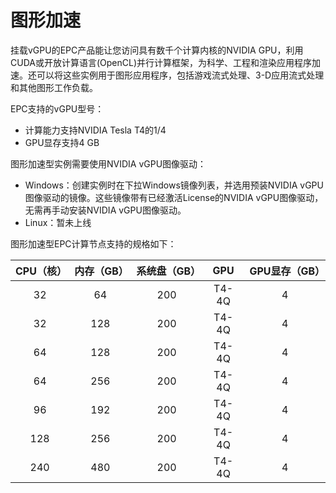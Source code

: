 # 图形加速

挂载vGPU的EPC产品能让您访问具有数千个计算内核的NVIDIA GPU，利用CUDA或开放计算语言(OpenCL)并行计算框架，为科学、工程和渲染应用程序加速。还可以将这些实例用于图形应用程序，包括游戏流式处理、3-D应用流式处理和其他图形工作负载。

EPC支持的vGPU型号：
* 计算能力支持NVIDIA Tesla T4的1/4
* GPU显存支持4 GB

图形加速型实例需要使用NVIDIA vGPU图像驱动：
* Windows：创建实例时在下拉Windows镜像列表，并选用预装NVIDIA vGPU图像驱动的镜像。这些镜像带有已经激活License的NVIDIA vGPU图像驱动，无需再手动安装NVIDIA vGPU图像驱动。
* Linux：暂未上线

图形加速型EPC计算节点支持的规格如下：

| CPU（核） | 内存（GB） | 系统盘（GB） | GPU | GPU显存（GB）|
|:--:|:--:|:--:|:--:|:--:|
| 32 | 64 | 200 | T4-4Q | 4 |
| 32 | 128 | 200 | T4-4Q | 4 |
| 64 | 128 | 200 | T4-4Q | 4 |
| 64 | 256 | 200 | T4-4Q | 4 |
| 96 | 192 | 200 | T4-4Q | 4 |
| 128 | 256 | 200 | T4-4Q | 4 |
| 240 | 480 | 200 | T4-4Q | 4 |
